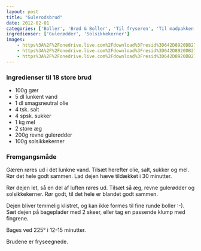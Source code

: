```yaml
---
layout: post
title: "Gulerodsbrud"
date: 2012-02-01
categories: ['Boller', 'Brød & Boller', 'Til fryseren', 'Til madpakken']
ingredienser: ['Gulerødder', 'Solsikkekerner']
images:
    - https%3A%2F%2Fonedrive.live.com%2Fdownload%3Fresid%3D642D8920DB2784EE!125812
    - https%3A%2F%2Fonedrive.live.com%2Fdownload%3Fresid%3D642D8920DB2784EE!125813
    - https%3A%2F%2Fonedrive.live.com%2Fdownload%3Fresid%3D642D8920DB2784EE!125816
---
```

### Ingredienser til 18 store brud
-   100g gær
-   5 dl lunkent vand
-   1 dl smagsneutral olie
-   4 tsk. salt
-   4 spsk. sukker
-   1 kg mel
-   2 store æg
-   200g revne gulerødder
-   100g solsikkekerner

### Fremgangsmåde
Gæren røres ud i det lunkne vand. Tilsæt herefter olie, salt, sukker og mel. Rør det hele godt sammen. Lad dejen hæve tildækket i 30 minutter.

Rør dejen let, så en del af luften røres ud. Tilsæt så æg, revne gulerødder og solsikkekerner. Rør godt, til det hele er blandet godt sammen.

Dejen bliver temmelig klistret, og kan ikke formes til fine runde boller :-). Sæt dejen på bageplader med 2 skeer, eller tag en passende klump med fingrene.

Bages ved 225&deg; i 12-15 minutter.

Brudene er fryseegnede.

